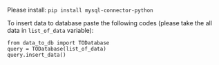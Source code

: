 Please install:
`pip install mysql-connector-python`

To insert data to database paste the following codes (please take the all data in `list_of_data` variable):

```
from data_to_db import TODatabase
query = TODatabase(list_of_data)
query.insert_data()
```